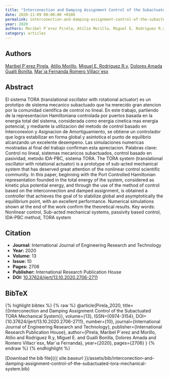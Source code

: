 ```yaml
---
title: "Interconection and Damping Assignment Control of the Subactuated TORA Mechanical System"
date: 2020-11-09 00:00:00 +0100
permalink: interconection-and-damping-assignment-control-of-the-subactuated-tora-mechanical-system
year: 2020
authors: Maribel P´erez Pirela, Atilio Morillo, Miguel E. Rodriguez R.y, Dolores Amada Gualli Bonilla, Mar´ıa Fernanda Romero Villacr´esx
category: articles
---
```

 
## Authors
[Maribel P´erez Pirela](authors/maribel-p-erez-pirela), [Atilio Morillo](authors/atilio-morillo), [Miguel E. Rodriguez R.y](authors/miguel-e-rodriguez), [Dolores Amada Gualli Bonilla](authors/dolores-amada-gualli-bonilla), [Mar´ıa Fernanda Romero Villacr´esx](authors/maria-fernanda-romero-villacres)
 
## Abstract
El sistema TORA (translational oscillator with rotational actuator) es un prototipo de sistema mecanico subactuado que ha merecido gran atencion por la comunidad cientifica de control no lineal. En este trabajo, partiendo de la representacion Hamiltoniana controlada por puertos basada en la energia total del sistema, considerada como energia cinetica mas energia potencial, y mediante la utilizacion del metodo de control basado en Interconexion y Asignacion de Amortiguamiento, se obtiene un controlador que logra estabilizar en forma global y asintotica el punto de equilibrio alcanzando un excelente desempeno. Las simulaciones numericas mostradas al final del trabajo confirman esta apreciacion. Palabras clave: Control no lineal, sistemas mecanicos subactuados, control basado en pasividad, metodo IDA-PBC, sistema TORA.  The TORA system (translational oscillator with rotational actuator) is a prototype of sub-acted mechanical system that has deserved great attention of the nonlinear control scientific community. In this paper, beginning with the Port Controlled Hamiltonian representation founded in the total energy of the system, considered as kinetic plus potential energy, and through the use of the method of control based on the interconnection and damped assignment, is obtained a controller that achieves the goal of to stabilize global and asymptotically the equilibrium point, with an excellent performance. Numerical simulations shown at the end of the work confirm the theoretical results. Key words: Nonlinear control, Sub-acted mechanical systems, passivity based control, IDA-PBC method, TORA system
 
## Citation
- **Journal:** International Journal of Engineering Research and Technology
- **Year:** 2020
- **Volume:** 13
- **Issue:** 10
- **Pages:** 2706
- **Publisher:** International Research Publication House
- **DOI:** [10.37624/ijert/13.10.2020.2706-2711](https://doi.org/10.37624/ijert/13.10.2020.2706-2711)
 
## BibTeX
{% highlight bibtex %}
{% raw %}
@article{Pirela_2020,
  title={{Interconection and Damping Assignment Control of the Subactuated TORA Mechanical System}},
  volume={13},
  ISSN={0974-3154},
  DOI={10.37624/ijert/13.10.2020.2706-2711},
  number={10},
  journal={International Journal of Engineering Research and Technology},
  publisher={International Research Publication House},
  author={Pirela, Maribel P´erez and Morillo, Atilio and Rodriguez R.y, Miguel E. and Gualli Bonilla, Dolores Amada and Romero Villacr´esx, Mar´ıa Fernanda},
  year={2020},
  pages={2706}
}
{% endraw %}
{% endhighlight %}
 
[Download the bib file]({{ site.baseurl }}/assets/bib/interconection-and-damping-assignment-control-of-the-subactuated-tora-mechanical-system.bib)
 
